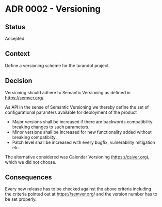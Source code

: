 # ADR 0002 - Versioning

## Status

Accepted

## Context

Define a versioning scheme for the turandot project.

## Decision

Versioning should adhere to Semantic Versioning as defined in https://semver.org/.

As API in the sense of Semantic Versioning we thereby define the set of configurational paramters available for deployment of the product

- Major versions shall be increased if there are backwords compatibility breaking changes to such parameters.
- Minor versions shall be increased for new functionality added without breaking compatiblity.
- Patch level shall be increased with every bugfix, vulnerability mitigation etc.

The alternative considered was Calendar Versioning (https://calver.org), which we did not choose.

## Consequences
Every new release has to be checked against the above criteria including the criteria pointed out at https://semver.org/ and the version number has to be set properly.